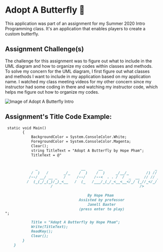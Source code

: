 # Adopt A Butterfly :butterfly:
This application was part of an assignment for my Summer 2020 Intro Programming class. It's an application that enables players to create a custom 
butterfly.

## Assignment Challenge(s)
The challenge for this assignment was to figure out what to include in the UML diagram and how to organize my codes within classes and methods. To solve my concern for the UML diagram, I first figure out what classes and methods I want to include in my application based on my application name. I watched my class meeting videos for my other concern since my instructor had some coding in there and watching my instructor code, which helps me figure out how to organize my codes.


![Image of Adopt A Butterfly Intro](https://user-images.githubusercontent.com/67672827/88245790-0e78a080-cc5e-11ea-815c-4ba40d0e567f.png)

## Assignment's Title Code Example:

```markdown
 static void Main() 
        {
            BackgroundColor = System.ConsoleColor.White;
            ForegroundColor = System.ConsoleColor.Magenta;
            Clear();
            string TitleText = "Adopt A Butterfly by Hope Pham";
            TitleText = @"   


              _                    __      __                        _     
            /  )   /       _/_    /  )    /  )     _/__/_        /) //             
           /--/ __/ __ _   /     /--/    /--<  . . /  /  _  __  // // __  ,   
          /  (_(_/_(_)/_)_<__   /  (_   /___/_(_/_<__<__</_/ (_//_</_/ (_/_  (\o/)
                     /                                        />        /    (/|\)
              
                                      By Hope Pham   
                                  Assisted by professor
                                      Janell Baxter
                                  (press enter to play)
";

            Title = "Adopt A Butterfly by Hope Pham";
            Write(TitleText);
            ReadKey();
            Clear();
        }
    }
```
